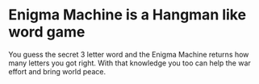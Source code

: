# Enigma Machine is a Hangman like word game

You guess the secret 3 letter word and the Enigma Machine returns how many letters you got right. With that knowledge you too can help the war effort and bring world peace.